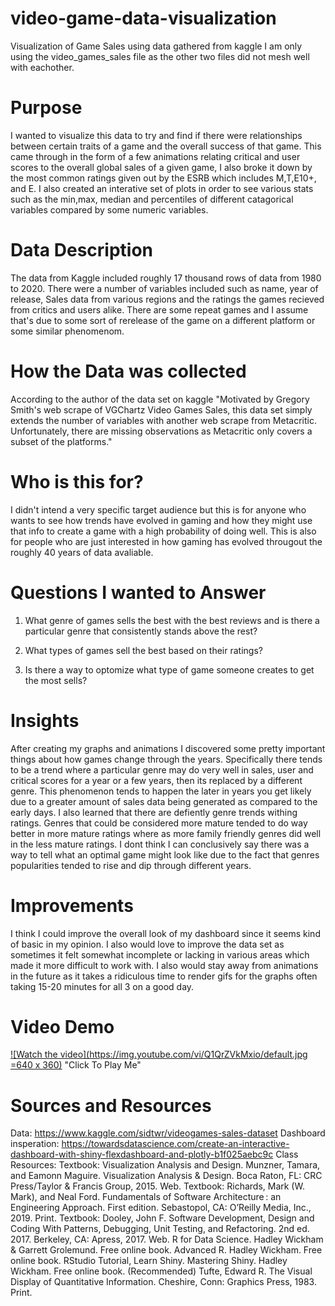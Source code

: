 # video-game-data-visualization
Visualization of Game Sales using data gathered from kaggle
I am only using the video_games_sales file as the other two files did not mesh well with eachother.

# Purpose
I wanted to visualize this data to try and find if there were relationships between certain traits of a game and the overall success of that game. This came through in the form of a few animations relating critical and user scores to the overall global sales of a given game, I also broke it down by the most common ratings given out by the ESRB which includes M,T,E10+, and E. I also created an interative set of plots in order to see various stats such as the min,max, median and percentiles of different catagorical variables compared by some numeric variables.

# Data Description
The data from Kaggle included roughly 17 thousand rows of data from 1980 to 2020. There were a number of variables included such as name, year of release, Sales data from various regions and the ratings the games recieved from critics and users alike. There are some repeat games and I assume that's due to some sort of rerelease of the game on a different platform or some similar phenomenom.

# How the Data was collected
According to the author of the data set on kaggle "Motivated by Gregory Smith's web scrape of VGChartz Video Games Sales, this data set simply extends the number of variables with another web scrape from Metacritic. Unfortunately, there are missing observations as Metacritic only covers a subset of the platforms."

# Who is this for?
I didn't intend a very specific target audience but this is for anyone who wants to see how trends have evolved in gaming and how they might use that info to create a game with a high probability of doing well. This is also for people who are just interested in how gaming has evolved througout the roughly 40 years of data avaliable.

# Questions I wanted to Answer
1. What genre of games sells the best with the best reviews and is there a particular genre that consistently stands above the rest?

2. What types of games sell the best based on their ratings?

3. Is there a way to optomize what type of game someone creates to get the most sells?

# Insights
After creating my graphs and animations I discovered some pretty important things about how games change through the years. Specifically there tends to be a trend where a particular genre may do very well in sales, user and critical scores for a year or a few years, then its replaced by a different genre. This phenomenon tends to happen the later in years you get likely due to a greater amount of sales data being generated as compared to the early days. I also learned that there are defiently genre trends withing ratings. Genres that could be considered more mature tended to do way better in more mature ratings where as more family friendly genres did well in the less mature ratings. I dont think I can conclusively say there was a way to tell what an optimal game might look like due to the fact that genres popularities tended to rise and dip through different years.

# Improvements
I think I could improve the overall look of my dashboard since it seems kind of basic in my opinion. I also would love to improve the data set as sometimes it felt somewhat incomplete or lacking in various areas which made it more difficult to work with. I also would stay away from animations in the future as it takes a ridiculous time to render gifs for the graphs often taking 15-20 minutes for all 3 on a good day.

# Video Demo
[![Watch the video](https://img.youtube.com/vi/Q1QrZVkMxio/default.jpg =640 x 360)](https://youtu.be/Q1QrZVkMxio) 
"Click To Play Me"


# Sources and Resources

Data: https://www.kaggle.com/sidtwr/videogames-sales-dataset
Dashboard insperation: https://towardsdatascience.com/create-an-interactive-dashboard-with-shiny-flexdashboard-and-plotly-b1f025aebc9c
Class Resources: 
Textbook: Visualization Analysis and Design. Munzner, Tamara, and Eamonn Maguire. Visualization Analysis & Design. Boca Raton, FL: CRC Press/Taylor & Francis Group, 2015. Web.
Textbook: Richards, Mark (W. Mark), and Neal Ford. Fundamentals of Software Architecture : an Engineering Approach. First edition. Sebastopol, CA: O’Reilly Media, Inc., 2019. Print.
Textbook: Dooley, John F. Software Development, Design and Coding With Patterns, Debugging, Unit Testing, and Refactoring. 2nd ed. 2017. Berkeley, CA: Apress, 2017. Web.
R for Data Science. Hadley Wickham & Garrett Grolemund. Free online book.
Advanced R. Hadley Wickham. Free online book.
RStudio Tutorial, Learn Shiny.
Mastering Shiny. Hadley Wickham. Free online book.
(Recommended) Tufte, Edward R. The Visual Display of Quantitative Information. Cheshire, Conn: Graphics Press, 1983. Print.